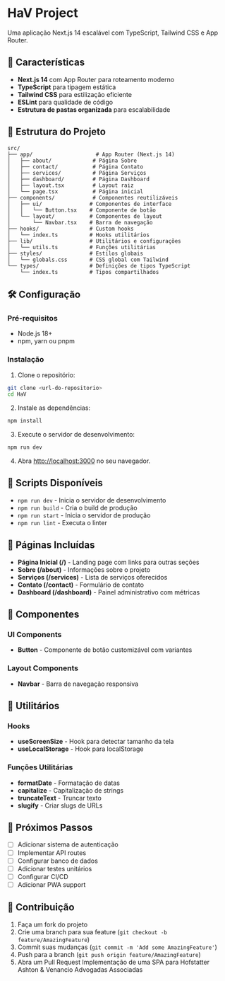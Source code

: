 # HaV Project

Uma aplicação Next.js 14 escalável com TypeScript, Tailwind CSS e App Router.

## 🚀 Características

- **Next.js 14** com App Router para roteamento moderno
- **TypeScript** para tipagem estática
- **Tailwind CSS** para estilização eficiente
- **ESLint** para qualidade de código
- **Estrutura de pastas organizada** para escalabilidade

## 📁 Estrutura do Projeto

```
src/
├── app/                    # App Router (Next.js 14)
│   ├── about/             # Página Sobre
│   ├── contact/           # Página Contato
│   ├── services/          # Página Serviços
│   ├── dashboard/         # Página Dashboard
│   ├── layout.tsx         # Layout raiz
│   └── page.tsx           # Página inicial
├── components/            # Componentes reutilizáveis
│   ├── ui/               # Componentes de interface
│   │   └── Button.tsx    # Componente de botão
│   └── layout/           # Componentes de layout
│       └── Navbar.tsx    # Barra de navegação
├── hooks/                # Custom hooks
│   └── index.ts          # Hooks utilitários
├── lib/                  # Utilitários e configurações
│   └── utils.ts          # Funções utilitárias
├── styles/               # Estilos globais
│   └── globals.css       # CSS global com Tailwind
└── types/                # Definições de tipos TypeScript
    └── index.ts          # Tipos compartilhados
```

## 🛠️ Configuração

### Pré-requisitos

- Node.js 18+
- npm, yarn ou pnpm

### Instalação

1. Clone o repositório:

```bash
git clone <url-do-repositorio>
cd HaV
```

2. Instale as dependências:

```bash
npm install
```

3. Execute o servidor de desenvolvimento:

```bash
npm run dev
```

4. Abra [http://localhost:3000](http://localhost:3000) no seu navegador.

## 📖 Scripts Disponíveis

- `npm run dev` - Inicia o servidor de desenvolvimento
- `npm run build` - Cria o build de produção
- `npm run start` - Inicia o servidor de produção
- `npm run lint` - Executa o linter

## 🎨 Páginas Incluídas

- **Página Inicial (/)** - Landing page com links para outras seções
- **Sobre (/about)** - Informações sobre o projeto
- **Serviços (/services)** - Lista de serviços oferecidos
- **Contato (/contact)** - Formulário de contato
- **Dashboard (/dashboard)** - Painel administrativo com métricas

## 🧩 Componentes

### UI Components

- **Button** - Componente de botão customizável com variantes

### Layout Components

- **Navbar** - Barra de navegação responsiva

## 🔧 Utilitários

### Hooks

- **useScreenSize** - Hook para detectar tamanho da tela
- **useLocalStorage** - Hook para localStorage

### Funções Utilitárias

- **formatDate** - Formatação de datas
- **capitalize** - Capitalização de strings
- **truncateText** - Truncar texto
- **slugify** - Criar slugs de URLs

## 🎯 Próximos Passos

- [ ] Adicionar sistema de autenticação
- [ ] Implementar API routes
- [ ] Configurar banco de dados
- [ ] Adicionar testes unitários
- [ ] Configurar CI/CD
- [ ] Adicionar PWA support

## 🤝 Contribuição

1. Faça um fork do projeto
2. Crie uma branch para sua feature (`git checkout -b feature/AmazingFeature`)
3. Commit suas mudanças (`git commit -m 'Add some AmazingFeature'`)
4. Push para a branch (`git push origin feature/AmazingFeature`)
5. Abra um Pull Request
   Implementação de uma SPA para Hofstatter Ashton &amp; Venancio Advogadas Associadas
